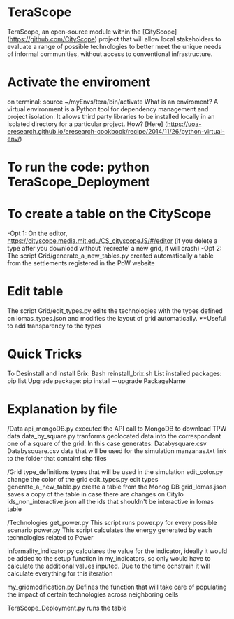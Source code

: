 # TeraScope
TeraScope, an open-source module within the [CityScope] (https://github.com/CityScope) project that will allow local stakeholders to evaluate a range of possible technologies to better meet the unique needs of informal communities, without access to conventional infrastructure. 


# Activate the enviroment
on terminal: source ~/myEnvs/tera/bin/activate
What is an enviroment?  A virtual environment is a Python tool for dependency management and project isolation. It allows third party libraries to be installed locally in an isolated directory for a particular project.
How? [Here] (https://uoa-eresearch.github.io/eresearch-cookbook/recipe/2014/11/26/python-virtual-env/) 

# To run the code: python TeraScope_Deployment

# To create a table on the CityScope
-Opt 1: On the editor, https://cityscope.media.mit.edu/CS_cityscopeJS/#/editor (if you delete a type after you download without ‘recreate’ a new grid, it will crash)
-Opt 2: The script Grid/generate_a_new_tables.py created automatically a table from the settlements registered in the PoW website

# Edit table
The script Grid/edit_types.py edits the technologies with the types defined on lomas_types.json and modifies the layout of grid automatically. **Useful to add transparency to the types


# Quick Tricks
To Desinstall and install Brix: Bash reinstall_brix.sh
List installed packages: pip list
Upgrade package: pip install --upgrade PackageName


# Explanation by file

/Data
api_mongoDB.py executed the API call to MongoDB to download TPW data
data_by_square.py tranforms geolocated data into the correspondant one of a square of the grid. In this case generates: Databysquare.csv
Databysquare.csv data that will be used for the simulation
manzanas.txt link to the folder that containf shp files

/Grid
type_definitions types that will be used in the simulation
edit_color.py change the color of the grid
edit_types.py edit types
generate_a_new_table.py create a table from the Monog DB
grid_lomas.json saves a copy of the table in case there are changes on CityIo
ids_non_interactive.json all the ids that shouldn't be interactive in lomas table

/Technologies
get_power.py This script runs power.py for every possible scenario
power.py This script calculates the energy generated by each technologies related to Power

informality_indicator.py calculares the value for the indicator, ideally it would be added to the setup function in my_indicators, so only would have to calculate the additional values inputed. Due to the time ocnstrain it will calculate everything for this iteration

my_gridmodification.py Defines the function that will take care of populating the impact of certain technologies across neighboring cells

TeraScope_Deployment.py runs the table

